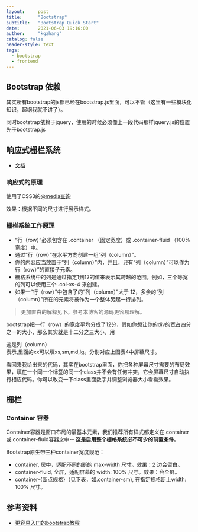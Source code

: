 ```yaml
---
layout:     post
title:      "Bootstrap"
subtitle:   "Bootstrap Quick Start"
date:       2021-06-03 19:16:00
author:     "kgzhang"
catalog: false
header-style: text
tags:
  - bootstrap
  - frontend
---
```


## Bootstrap 依赖
其实所有bootstrap的js都已经在bootstrap.js里面，可以不管（这里有一些模块化知识，超纲我就不讲了）。

同时bootstrap依赖于jquery，使用的时候必须像上一段代码那样jquery.js的位置先于bootstrap.js

## 响应式栅栏系统
+ [文档](https://v3.bootcss.com/css/#grid)

### 响应式的原理
使用了CSS3的[@media查询](https://www.runoob.com/cssref/css3-pr-mediaquery.html)

效果：根据不同的尺寸进行展示样式。

### 栅栏系统工作原理
+ “行（row）”必须包含在 .container （固定宽度）或 .container-fluid （100% 宽度）中。
+ 通过“行（row）”在水平方向创建一组“列（column）”。
+ 你的内容应当放置于“列（column）”内，并且，只有“列（column）”可以作为行（row）”的直接子元素。
+ 栅格系统中的列是通过指定1到12的值来表示其跨越的范围。例如，三个等宽的列可以使用三个 .col-xs-4 来创建。
+ 如果一“行（row）”中包含了的“列（column）”大于 12，多余的“列（column）”所在的元素将被作为一个整体另起一行排列。

> 更加直白的解释见下。参考本博客的源码更容易理解。

bootstrap把一行（row）的宽度平均分成了12分，假如你想让你的div的宽占四分之一的大小，那么其实就是十二分之三大小，用<div class="col-xx-4">这是列（column）</div>表示,里面的xx可以填xs,sm,md,lg。分别对应上图表4中屏幕尺寸。

看回来我给出来的代码，其实在bootstrap里面，你把各种屏幕尺寸需要的布局效果，填在一个同一个标签的同一个class并不会有任何冲突，它会屏幕尺寸自动执行相应代码。你可以改变一下class里面数字并调整浏览器大小看看效果。

## 栅栏

### Container 容器
Container容器是窗口布局的最基本元素，我们推荐所有样式都定义在.container或.container-fluid容器之中-- **这是启用整个栅格系统必不可少的前置条件**。

Bootstrap原生带三种container宽度规范：
+ container, 居中，适配不同的断的 max-width 尺寸。效果：2 边会留白。
+ container-fluid, 全屏，适配屏幕的 width: 100% 尺寸。效果：会全屏。
+ container-{断点规格}（见下表，如.container-sm), 在指定规格断上width: 100% 尺寸。

## 参考资料
+ [更容易入门的bootstrap教程](https://zhuanlan.zhihu.com/p/25770579)